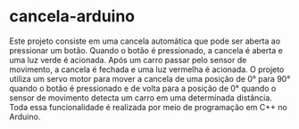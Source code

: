 # cancela-arduino

Este projeto consiste em uma cancela automática que pode ser aberta ao pressionar um botão. Quando o botão é pressionado, a cancela é aberta e uma luz verde é acionada. Após um carro passar pelo sensor de movimento, a cancela é fechada e uma luz vermelha é acionada. O projeto utiliza um servo motor para mover a cancela de uma posição de 0° para 90° quando o botão é pressionado e de volta para a posição de 0° quando o sensor de movimento detecta um carro em uma determinada distância. Toda essa funcionalidade é realizada por meio de programação em C++ no Arduino.
